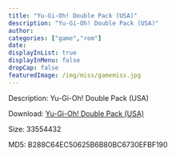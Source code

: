 ```yaml
---
title: "Yu-Gi-Oh! Double Pack (USA)"
description: "Yu-Gi-Oh! Double Pack (USA)"
author: 
categories: ["game","rom"]
date: 
displayInList: true
displayInMenu: false
dropCap: false
featuredImage: /img/miss/gamemiss.jpg
---
```


Description: Yu-Gi-Oh! Double Pack (USA)

Download: <a style="text-decoration:underline;" href="https://mega.nz/#!PCBQwQRQ!pulZx8Hw1uq-3OYzjU3PmRZqYWAQT_l5NLoyTyVq03I" target = "_blank" rel = "nofollow" > Yu-Gi-Oh! Double Pack (USA)</a>

Size: 33554432

MD5: B288C64EC50625B6B80BC6730EFBF190

